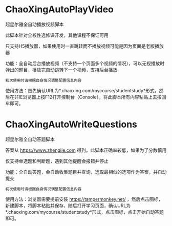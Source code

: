 ﻿# ChaoXingAutoPlayVideo
超星尔雅全自动播放视频脚本

此脚本针对全校性选修课开发，其他课程不保证可用

只支持H5播放器，如果使用时一直跳转而不播放视频可能是因为页面是老版播放器

功能：全自动后台播放视频（不支持一个页面多个视频的情况），可以无视播放时弹出的题目，播放完自动跳转下一个视频，支持后台播放

`初次使用时请根据自身情况调整配置信息内容`

使用方法：首先确认URL为*.chaoxing.com/mycourse/studentstudy*形式，然后在非IE浏览器上按F12打开控制台（Console），将此脚本所有内容粘贴上去按回车即可。

# ChaoXingAutoWriteQuestions
超星尔雅全自动答题脚本

答案从 https://www.zhengjie.com 得到，此脚本正确率较低，如果为了分数慎用

仅支持单选题和判断题，遇到其他提醒会报错并停止

功能：全自动答题，会自动收集题目并查询，选取最相似的选项作为答案，并自动提交

`初次使用时请根据自身情况调整配置信息内容`

使用方法：浏览器需要提前安装 https://tampermonkey.net/ ，然后点击图标，新建脚本，将脚本粘贴并保存，随后打开学习页面，确认URL为*.chaoxing.com/mycourse/studentstudy*形式，点击图标，点击开始自动答题即可。